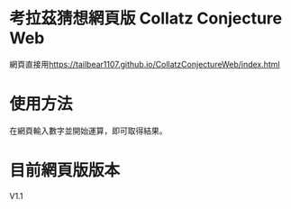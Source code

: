# 考拉茲猜想網頁版 Collatz Conjecture Web
網頁直接用<https://tailbear1107.github.io/CollatzConjectureWeb/index.html>

# 使用方法
在網頁輸入數字並開始運算，即可取得結果。

# 目前網頁版版本
V1.1
